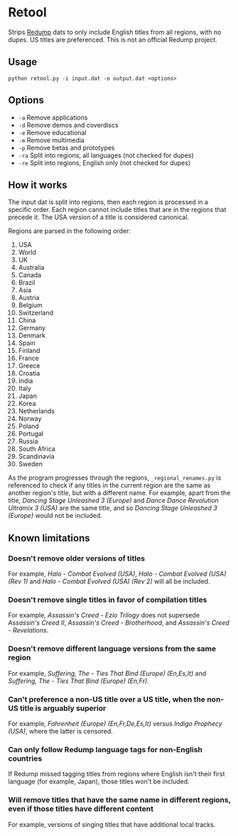 # Retool
Strips [Redump](http://redump.org/) dats to only include English titles from
all regions, with no dupes. US titles are preferenced. This is not an
official Redump project.

## Usage
`python retool.py -i input.dat -o output.dat <options>`

## Options
* `-a` Remove applications
* `-d` Remove demos and coverdiscs
* `-e` Remove educational
* `-m` Remove multimedia
* `-p` Remove betas and prototypes
* `-ra` Split into regions, all languages (not checked for dupes)
* `-re` Split into regions, English only (not checked for dupes)

## How it works
The input dat is split into regions, then each region is processed in a
specific order. Each region cannot include titles that are in the regions
that precede it. The USA version of a title is considered canonical.

Regions are parsed in the following order:

1. USA
2. World
3. UK
4. Australia
5. Canada
6. Brazil
7. Asia
8. Austria
9. Belgium
10. Switzerland
11. China
12. Germany
13. Denmark
14. Spain
15. Finland
16. France
17. Greece
18. Croatia
19. India
20. Italy
21. Japan
22. Korea
23. Netherlands
24. Norway
25. Poland
26. Portugal
27. Russia
28. South Africa
29. Scandinavia
30. Sweden

As the program progresses through the regions, `_regional_renames.py` is
referenced to check if any titles in the current region are the same as
another region's title, but with a different name. For example, apart from the
title, *Dancing Stage Unleashed 3 (Europe)* and
*Dance Dance Revolution Ultramix 3 (USA)* are the same title, and so
*Dancing Stage Unleashed 3 (Europe)* would not be included.

## Known limitations
### Doesn't remove older versions of titles
  For example, *Halo - Combat Evolved (USA)*,
  *Halo - Combat Evolved (USA) (Rev 1)* and
  *Halo - Combat Evolved (USA) (Rev 2)* will all be included.

### Doesn't remove single titles in favor of compilation titles
  For example, *Assassin's Creed - Ezio Trilogy* does not supersede
  *Assassin's Creed II*, *Assassin's Creed - Brotherhood*, and
  *Assassin's Creed - Revelations*.

### Doesn't remove different language versions from the same region
  For example, *Suffering, The - Ties That Bind (Europe) (En,Es,It)* and
  *Suffering, The - Ties That Bind (Europe) (En,Fr)*.

### Can't preference a non-US title over a US title, when the non-US title is arguably superior
  For example, *Fahrenheit (Europe) (En,Fr,De,Es,It)* versus *Indigo Prophecy (USA)*,
  where the latter is censored.

### Can only follow Redump language tags for non-English countries
  If Redump missed tagging titles from regions where English isn't their first language (for example, Japan),
  those titles won't be included.

### Will remove titles that have the same name in different regions, even if those titles have different content
  For example, versions of singing titles that have additional local tracks.